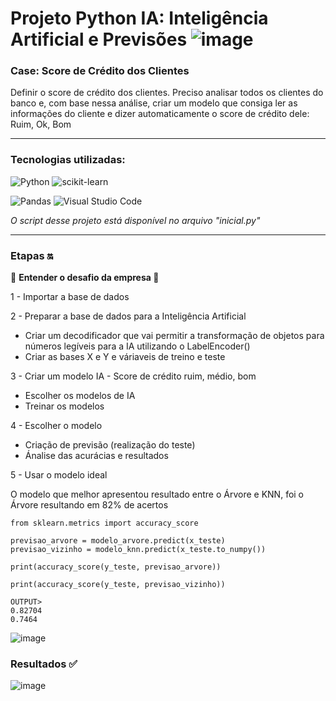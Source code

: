 # Projeto Python IA: Inteligência Artificial e Previsões ![image](https://i.gifer.com/origin/c1/c1509216eff853bf8fb246b72bb07987_w200.gif)

### Case: Score de Crédito dos Clientes

Definir o score de crédito dos clientes. Preciso analisar todos os clientes do banco e, com base nessa análise, criar um modelo que consiga ler as informações do cliente e dizer automaticamente o score de crédito dele: Ruim, Ok, Bom

<hr>

### Tecnologias utilizadas: 
![Python](https://img.shields.io/badge/python-3670A0?style=for-the-badge&logo=python&logoColor=ffdd54) 
![scikit-learn](https://img.shields.io/badge/scikit--learn-%23F7931E.svg?style=for-the-badge&logo=scikit-learn&logoColor=white)

![Pandas](https://img.shields.io/badge/pandas-%23150458.svg?style=for-the-badge&logo=pandas&logoColor=white)
![Visual Studio Code](https://img.shields.io/badge/Visual%20Studio%20Code-0078d7.svg?style=for-the-badge&logo=visual-studio-code&logoColor=white)

<em> O script desse projeto está disponível no arquivo "inicial.py"</em>

<hr>

### Etapas 🔛
🚨 <b> Entender o desafio da empresa </b> 🚨

1 - Importar a base de dados

2 - Preparar a base de dados para a Inteligência Artificial

- Criar um decodificador que vai permitir a transformação de objetos para números legíveis para a IA utilizando o LabelEncoder()
- Criar as bases X e Y e váriaveis de treino e teste
    
3 - Criar um modelo IA - Score de crédito ruim, médio, bom

- Escolher os modelos de IA
- Treinar os modelos
    
4 - Escolher o modelo

- Criação de previsão (realização do teste)
- Ánalise das acurácias e resultados
    
5 - Usar o modelo ideal

O modelo que melhor apresentou resultado entre o Árvore e KNN, foi o Árvore resultando em 82% de acertos

    from sklearn.metrics import accuracy_score

    previsao_arvore = modelo_arvore.predict(x_teste)
    previsao_vizinho = modelo_knn.predict(x_teste.to_numpy()) 

    print(accuracy_score(y_teste, previsao_arvore))

    print(accuracy_score(y_teste, previsao_vizinho))

    OUTPUT>
    0.82704
    0.7464



![image](https://github.com/nayara-lucia/python-IA/assets/126920974/7b5fc438-4b24-4eee-ba87-67c8c9629bd4)

### Resultados ✅

![image](https://github.com/nayara-lucia/python-IA/assets/126920974/856cd3d5-f761-4029-a934-3b44e6e839f3)
